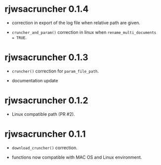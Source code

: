 # rjwsacruncher 0.1.4

- correction in export of the log file when relative path are given.

- `cruncher_and_param()` correction in linux when `rename_multi_documents = TRUE`.

# rjwsacruncher 0.1.3

- `cruncher()` correction for `param_file_path`.

- documentation update

# rjwsacruncher 0.1.2

- Linux compatible path (PR #2).


# rjwsacruncher 0.1.1

- `download_cruncher()` correction.

- functions now compatible with MAC OS and Linux environment.